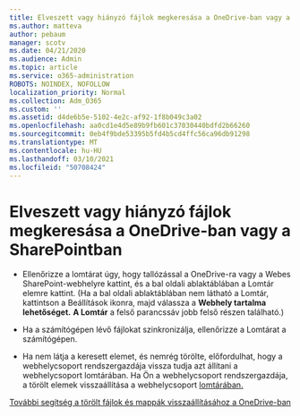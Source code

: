 ```yaml
---
title: Elveszett vagy hiányzó fájlok megkeresása a OneDrive-ban vagy a SharePointban
ms.author: matteva
author: pebaum
manager: scotv
ms.date: 04/21/2020
ms.audience: Admin
ms.topic: article
ms.service: o365-administration
ROBOTS: NOINDEX, NOFOLLOW
localization_priority: Normal
ms.collection: Adm_O365
ms.custom: ''
ms.assetid: d4de6b5e-5102-4e2c-af92-1f8b049c3a02
ms.openlocfilehash: aa0cd1e4d5e89b9fb601c37030440bdfd2b66260
ms.sourcegitcommit: 0eb4f9bde53395b5fd4b5cd4ffc56ca96db91298
ms.translationtype: MT
ms.contentlocale: hu-HU
ms.lasthandoff: 03/10/2021
ms.locfileid: "50708424"
---
```

# <a name="find-lost-or-missing-files-in-onedrive-or-sharepoint"></a>Elveszett vagy hiányzó fájlok megkeresása a OneDrive-ban vagy a SharePointban

- Ellenőrizze a lomtárat úgy, hogy tallózással a OneDrive-ra vagy a Webes SharePoint-webhelyre kattint, és a bal oldali ablaktáblában a Lomtár elemre kattint. (Ha a bal oldali ablaktáblában nem látható a Lomtár, kattintson a Beállítások ikonra, majd válassza a **Webhely tartalma lehetőséget.** **A Lomtár** a felső parancssáv jobb felső részen található.) 
    
- Ha a számítógépen lévő fájlokat szinkronizálja, ellenőrizze a Lomtárat a számítógépen. 
    
- Ha nem látja a keresett elemet, és nemrég törölte, előfordulhat, hogy a webhelycsoport rendszergazdája vissza tudja azt állítani a webhelycsoport lomtárában. Ha Ön a webhelycsoport rendszergazdája, a törölt elemek visszaállítása a webhelycsoport [lomtárában.](https://support.microsoft.com/office/restore-items-in-the-recycle-bin-that-were-deleted-from-sharepoint-or-teams-6df466b6-55f2-4898-8d6e-c0dff851a0be)
    
[További segítség a törölt fájlok és mappák visszaállításához a OneDrive-ban](https://go.microsoft.com/fwlink/?linkid=872872)
  

